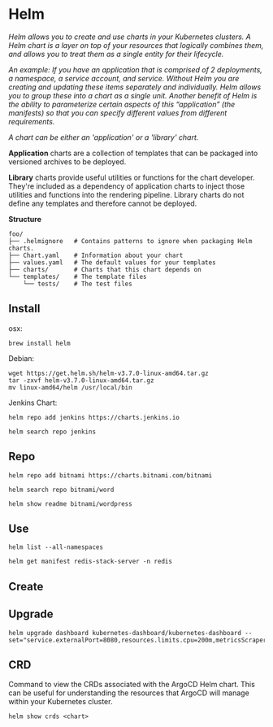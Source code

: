 # Helm
_Helm allows you to create and use charts in your Kubernetes clusters. A Helm chart is a layer on top of your resources that logically combines them, and allows you to treat them as a single entity for their lifecycle._

_An example: If you have an application that is comprised of 2 deployments, a namespace, a service account, and service. Without Helm you are creating and updating these items separately and individually. Helm allows you to group these into a chart as a single unit. Another benefit of Helm is the ability to parameterize certain aspects of this “application” (the manifests) so that you can specify different values from different requirements._

_A chart can be either an 'application' or a 'library' chart._

__Application__ charts are a collection of templates that can be packaged into versioned archives to be deployed.

__Library__ charts provide useful utilities or functions for the chart developer. They're included as a dependency of application charts to inject those utilities and functions into the rendering pipeline. Library charts do not define any templates and therefore cannot be deployed.

__Structure__
```
foo/
├── .helmignore   # Contains patterns to ignore when packaging Helm charts.
├── Chart.yaml    # Information about your chart
├── values.yaml   # The default values for your templates
├── charts/       # Charts that this chart depends on
└── templates/    # The template files
    └── tests/    # The test files
```

## Install
osx:
```
brew install helm
```

Debian:
```
wget https://get.helm.sh/helm-v3.7.0-linux-amd64.tar.gz
tar -zxvf helm-v3.7.0-linux-amd64.tar.gz
mv linux-amd64/helm /usr/local/bin
```

Jenkins Chart:
```
helm repo add jenkins https://charts.jenkins.io

helm search repo jenkins
```

## Repo
```
helm repo add bitnami https://charts.bitnami.com/bitnami

helm search repo bitnami/word

helm show readme bitnami/wordpress
```

## Use
```
helm list --all-namespaces

helm get manifest redis-stack-server -n redis
```

## Create


## Upgrade
```
helm upgrade dashboard kubernetes-dashboard/kubernetes-dashboard --set="service.externalPort=8080,resources.limits.cpu=200m,metricsScraper.enabled=true"
```

## CRD
Command to view the CRDs associated with the ArgoCD Helm chart. This can be useful for understanding the resources that ArgoCD will manage within your Kubernetes cluster.
```
helm show crds <chart>
```

